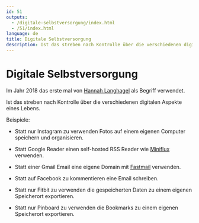 ```yaml
---
id: 51
outputs:
  - /digitale-selbstversorgung/index.html
  - /51/index.html
language: de
title: Digitale Selbstversorgung
description: Ist das streben nach Kontrolle über die verschiedenen digitalen Aspekte eines Lebens.
---
```


<h1>Digitale Selbstversorgung</h1>

<p>
  Im Jahr 2018 das erste mal von <a href="http://www.longhail.com">Hannah Langhagel</a> als Begriff verwendet.
</p>

<p>
  Ist das streben nach Kontrolle über die verschiedenen digitalen Aspekte eines Lebens.
</p>

<p>
  Beispiele:
</p>

<ul>
  <li>
    <p>
      Statt nur Instagram zu verwenden Fotos auf einem eigenen Computer speichern und organisieren.
    </p>
  </li>
  <li>
    <p>
      Statt Google Reader einen self-hosted RSS Reader wie <a href="https://miniflux.app/">Miniflux</a> verwenden.
    </p>
  </li>
  <li>
    <p>
      Statt einer Gmail Email eine eigene Domain mit <a href="https://www.fastmail.com/">Fastmail</a> verwenden.
    </p>
  </li>
  <li>
    <p>
      Statt auf Facebook zu kommentieren eine Email schreiben.
    </p>
  </li>
  <li>
    <p>
      Statt nur Fitbit zu verwenden die gespeicherten Daten zu einem eigenen Speicherort exportieren.
    </p>
  </li>
  <li>
    <p>
      Statt nur Pinboard zu verwenden die Bookmarks zu einem eigenen Speicherort exportieren.
    </p>
  </li>
</ul>
